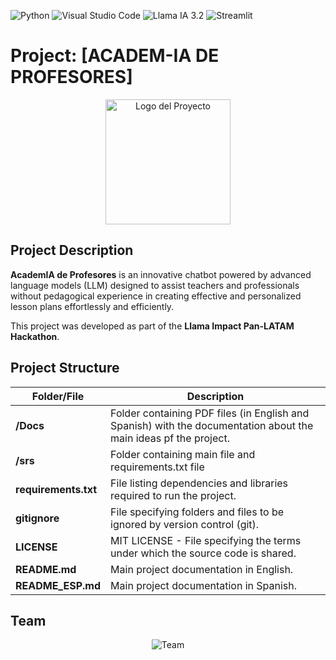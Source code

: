 ![Python](https://img.shields.io/badge/Python-3776AB?style=flat&logo=python&logoColor=white)
![Visual Studio Code](https://img.shields.io/badge/Visual_Studio_Code-007ACC?style=flat&logo=visual-studio-code&logoColor=white)
![Llama IA 3.2](https://img.shields.io/badge/Llama%20IA%203.2-FF9900?style=flat&logo=pytorch&logoColor=white)
![Streamlit](https://img.shields.io/badge/Streamlit-FF4B4B?style=flat&logo=streamlit&logoColor=white)


# Project: [ACADEM-IA DE PROFESORES]

<p align="center">
  <img src="https://drive.google.com/uc?export=view&id=18dntlBui6z--fLlvf0dJRJb9MVA_-y_4" alt="Logo del Proyecto" width="200">
</p>

## Project Description

**AcademIA de Profesores** is an innovative chatbot powered by advanced language models (LLM) designed to assist teachers and professionals without pedagogical experience in creating effective and personalized lesson plans effortlessly and efficiently.

This project was developed as part of the **Llama Impact Pan-LATAM Hackathon**.


## Project Structure

| Folder/File              | Description                                                                                  |
| ------------------------ | -------------------------------------------------------------------------------------------- |
| **/Docs**                | Folder containing PDF files (in English and Spanish) with the documentation about the main ideas pf the project.|
| **/srs**                 | Folder containing main file and  requirements.txt file |
| **requirements.txt**     | File listing dependencies and libraries required to run the project.                           |
| **gitignore**            | File specifying folders and files to be ignored by version control (git).                      |
| **LICENSE**              | MIT LICENSE - File specifying the terms under which the source code is shared.                 |
| **README.md**            | Main project documentation in English.                                                         |
| **README_ESP.md**        | Main project documentation in Spanish.                                                         |



## Team

<p align="center">
  <img src="[https://drive.google.com/uc?export=view&id=18dntlBui6z--fLlvf0dJRJb9MVA_-y_4](https://drive.google.com/file/d/1mp-IvXclkS0ml8CHCT9T_NuxqxNInuI7/view?usp=sharing)" alt="Team">
</p>

